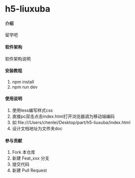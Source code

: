 # h5-liuxuba

#### 介绍
留学吧

#### 软件架构
软件架构说明


#### 安装教程

1. npm install
2. npm run dev 

#### 使用说明

1. 使用less编写样式css
2. 直接pc双击点击index.html打开浏览器调为移动端编码
3. 如 file:///Users/chenlei/Desktop/part/h5-liuxuba/index.html
4. 设计文档地址为文件夹doc

#### 参与贡献

1. Fork 本仓库
2. 新建 Feat_xxx 分支
3. 提交代码
4. 新建 Pull Request

